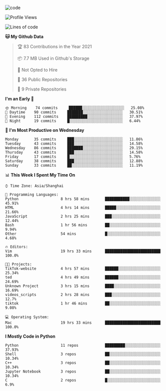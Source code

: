 
<!--
**liuyaanng/liuyaanng** is a ✨ _special_ ✨ repository because its `README.md` (this file) appears on your GitHub profile.

Here are some ideas to get you started:

- 🔭 I’m currently working on ...
- 🌱 I’m currently learning ...
- 👯 I’m looking to collaborate on ...
- 🤔 I’m looking for help with ...
- 💬 Ask me about ...
- 📫 How to reach me: ...
- 😄 Pronouns: ...
- ⚡ Fun fact: ...
-->


![code](https://cdn.jsdelivr.net/gh/liuyaanng/liuyaanng@1.0/code.gif) 

<!--START_SECTION:waka-->
![Profile Views](http://img.shields.io/badge/Profile%20Views-2-blue)

![Lines of code](https://img.shields.io/badge/From%20Hello%20World%20I%27ve%20Written-5.3%20million%20lines%20of%20code-blue)

**🐱 My Github Data** 

> 🏆 83 Contributions in the Year 2021
 > 
> 📦 7.7 MB Used in Github's Storage 
 > 
> 🚫 Not Opted to Hire
 > 
> 📜 36 Public Repositories 
 > 
> 🔑 9 Private Repositories  
 > 
**I'm an Early 🐤** 

```text
🌞 Morning    74 commits     ██████░░░░░░░░░░░░░░░░░░░   25.08% 
🌆 Daytime    90 commits     ███████░░░░░░░░░░░░░░░░░░   30.51% 
🌃 Evening    112 commits    █████████░░░░░░░░░░░░░░░░   37.97% 
🌙 Night      19 commits     █░░░░░░░░░░░░░░░░░░░░░░░░   6.44%

```
📅 **I'm Most Productive on Wednesday** 

```text
Monday       35 commits     ███░░░░░░░░░░░░░░░░░░░░░░   11.86% 
Tuesday      43 commits     ███░░░░░░░░░░░░░░░░░░░░░░   14.58% 
Wednesday    86 commits     ███████░░░░░░░░░░░░░░░░░░   29.15% 
Thursday     43 commits     ███░░░░░░░░░░░░░░░░░░░░░░   14.58% 
Friday       17 commits     █░░░░░░░░░░░░░░░░░░░░░░░░   5.76% 
Saturday     38 commits     ███░░░░░░░░░░░░░░░░░░░░░░   12.88% 
Sunday       33 commits     ██░░░░░░░░░░░░░░░░░░░░░░░   11.19%

```


📊 **This Week I Spent My Time On** 

```text
⌚︎ Time Zone: Asia/Shanghai

💬 Programming Languages: 
Python                   8 hrs 58 mins       ███████████░░░░░░░░░░░░░░   45.91% 
HTML                     4 hrs 14 mins       █████░░░░░░░░░░░░░░░░░░░░   21.66% 
JavaScript               2 hrs 25 mins       ███░░░░░░░░░░░░░░░░░░░░░░   12.44% 
Bash                     1 hr 56 mins        ██░░░░░░░░░░░░░░░░░░░░░░░   9.94% 
Other                    54 mins             █░░░░░░░░░░░░░░░░░░░░░░░░   4.68%

🔥 Editors: 
Vim                      19 hrs 33 mins      █████████████████████████   100.0%

🐱‍💻 Projects: 
TikTok-website           4 hrs 57 mins       ██████░░░░░░░░░░░░░░░░░░░   25.34% 
ted                      4 hrs 49 mins       ██████░░░░░░░░░░░░░░░░░░░   24.69% 
Unknown Project          3 hrs 15 mins       ████░░░░░░░░░░░░░░░░░░░░░   16.69% 
videos_scripts           2 hrs 28 mins       ███░░░░░░░░░░░░░░░░░░░░░░   12.7% 
tiktok                   1 hr 46 mins        ██░░░░░░░░░░░░░░░░░░░░░░░   9.08%

💻 Operating System: 
Mac                      19 hrs 33 mins      █████████████████████████   100.0%

```

**I Mostly Code in Python** 

```text
Python                   11 repos            █████████░░░░░░░░░░░░░░░░   37.93% 
Shell                    3 repos             ██░░░░░░░░░░░░░░░░░░░░░░░   10.34% 
C++                      3 repos             ██░░░░░░░░░░░░░░░░░░░░░░░   10.34% 
Jupyter Notebook         3 repos             ██░░░░░░░░░░░░░░░░░░░░░░░   10.34% 
C                        2 repos             █░░░░░░░░░░░░░░░░░░░░░░░░   6.9%

```



<!--END_SECTION:waka-->
